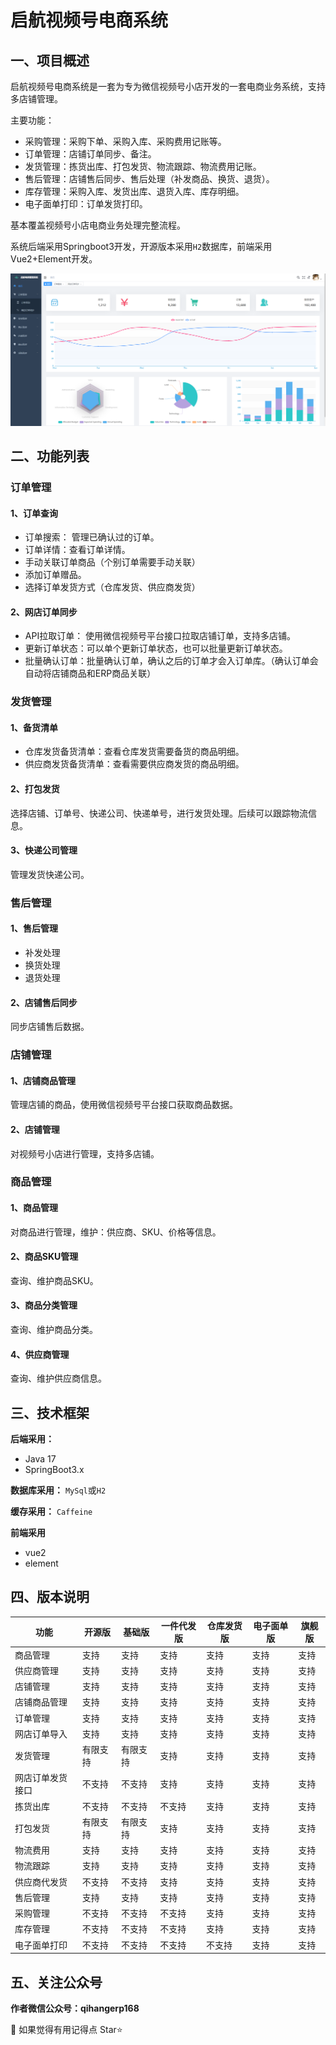 ﻿# 启航视频号电商系统

## 一、项目概述

启航视频号电商系统是一套为专为微信视频号小店开发的一套电商业务系统，支持多店铺管理。

主要功能：
+ 采购管理：采购下单、采购入库、采购费用记账等。
+ 订单管理：店铺订单同步、备注。
+ 发货管理：拣货出库、打包发货、物流跟踪、物流费用记账。
+ 售后管理：店铺售后同步、售后处理（补发商品、换货、退货）。
+ 库存管理：采购入库、发货出库、退货入库、库存明细。
+ 电子面单打印：订单发货打印。

基本覆盖视频号小店电商业务处理完整流程。

系统后端采用Springboot3开发，开源版本采用`H2`数据库，前端采用Vue2+Element开发。

![预览](preview.png)

## 二、功能列表
### 订单管理
#### 1、订单查询
+ 订单搜索： 管理已确认过的订单。
+ 订单详情：查看订单详情。
+ 手动关联订单商品（个别订单需要手动关联）
+ 添加订单赠品。
+ 选择订单发货方式（仓库发货、供应商发货）

#### 2、网店订单同步
+ API拉取订单： 使用微信视频号平台接口拉取店铺订单，支持多店铺。
+ 更新订单状态：可以单个更新订单状态，也可以批量更新订单状态。
+ 批量确认订单：批量确认订单，确认之后的订单才会入订单库。（确认订单会自动将店铺商品和ERP商品关联）

### 发货管理
#### 1、备货清单
+ 仓库发货备货清单：查看仓库发货需要备货的商品明细。
+ 供应商发货备货清单：查看需要供应商发货的商品明细。

#### 2、打包发货
选择店铺、订单号、快递公司、快递单号，进行发货处理。后续可以跟踪物流信息。

#### 3、快递公司管理
管理发货快递公司。

### 售后管理
#### 1、售后管理
+ 补发处理
+ 换货处理
+ 退货处理

#### 2、店铺售后同步
同步店铺售后数据。

### 店铺管理
#### 1、店铺商品管理
管理店铺的商品，使用微信视频号平台接口获取商品数据。

#### 2、店铺管理
对视频号小店进行管理，支持多店铺。

### 商品管理
#### 1、商品管理
对商品进行管理，维护：供应商、SKU、价格等信息。

#### 2、商品SKU管理
查询、维护商品SKU。

#### 3、商品分类管理
查询、维护商品分类。

#### 4、供应商管理
查询、维护供应商信息。

## 三、技术框架
**后端采用：**
+ Java 17
+ SpringBoot3.x

**数据库采用：**
`MySql`或`H2`

**缓存采用：**
`Caffeine`

**前端采用**
+ vue2
+ element

## 四、版本说明
| 功能       | 开源版  | 基础版  | 一件代发版 | 仓库发货版 | 电子面单版 | 旗舰版 |
|----------|------|------|-------|-------|-----|-----|
| 商品管理     | 支持   | 支持   | 支持    | 支持    | 支持  | 支持  |
| 供应商管理    | 支持   | 支持   | 支持    | 支持    | 支持  | 支持  |
| 店铺管理     | 支持   | 支持   | 支持    | 支持    | 支持  | 支持  |
| 店铺商品管理   | 支持   | 支持   | 支持    | 支持    | 支持  | 支持  |
| 订单管理     | 支持   | 支持   | 支持    | 支持    | 支持  | 支持  |
| 网店订单导入   | 支持   | 支持   | 支持    | 支持    | 支持  | 支持  |
| 发货管理     | 有限支持 | 有限支持 | 支持    | 支持    | 支持  | 支持  |
| 网店订单发货接口 | 不支持  | 不支持  | 支持    | 支持    | 支持  | 支持  |
| 拣货出库     | 不支持  | 不支持  | 不支持   | 支持    | 支持  | 支持  |
| 打包发货     | 有限支持 | 有限支持 | 支持    | 支持    | 支持  | 支持  |
| 物流费用     | 支持   | 支持   | 支持    | 支持    | 支持  | 支持  |
| 物流跟踪     | 支持   | 支持   | 支持    | 支持    | 支持  | 支持  |
| 供应商代发货   | 不支持  | 不支持  | 支持    | 支持    | 支持  | 支持  |
| 售后管理     | 支持   | 支持   | 支持    | 支持    | 支持  | 支持  |
| 采购管理     | 不支持  | 不支持  | 不支持   | 支持    | 支持  | 支持  |
| 库存管理     | 不支持  | 不支持  | 不支持   | 支持    | 支持  | 支持  |
| 电子面单打印   | 不支持  | 不支持  | 不支持   | 不支持   | 支持  | 支持  |

## 五、关注公众号

**作者微信公众号：qihangerp168**

💖 如果觉得有用记得点 Star⭐


